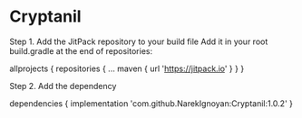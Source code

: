# Cryptanil

Step 1. Add the JitPack repository to your build file Add it in your root build.gradle at the end of
repositories:

allprojects { repositories { ... maven { url 'https://jitpack.io' } } }

Step 2. Add the dependency

dependencies { implementation 'com.github.NarekIgnoyan:Cryptanil:1.0.2' }
